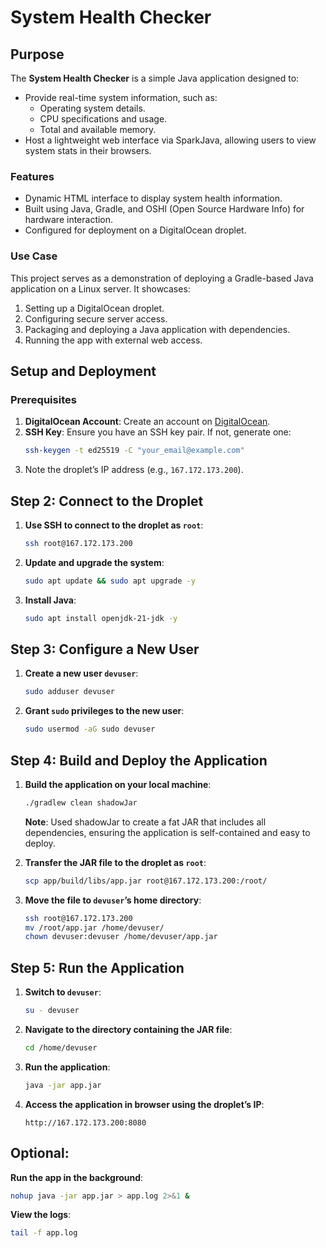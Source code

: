 # System Health Checker

## Purpose
The **System Health Checker** is a simple Java application designed to:
- Provide real-time system information, such as:
  - Operating system details.
  - CPU specifications and usage.
  - Total and available memory.
- Host a lightweight web interface via SparkJava, allowing users to view system stats in their browsers.

### Features
- Dynamic HTML interface to display system health information.
- Built using Java, Gradle, and OSHI (Open Source Hardware Info) for hardware interaction.
- Configured for deployment on a DigitalOcean droplet.

### Use Case
This project serves as a demonstration of deploying a Gradle-based Java application on a Linux server. It showcases:
1. Setting up a DigitalOcean droplet.
2. Configuring secure server access.
3. Packaging and deploying a Java application with dependencies.
4. Running the app with external web access.

## Setup and Deployment

### Prerequisites
1. **DigitalOcean Account**: Create an account on [DigitalOcean](https://www.digitalocean.com/).
2. **SSH Key**: Ensure you have an SSH key pair. If not, generate one:
   ```bash
   ssh-keygen -t ed25519 -C "your_email@example.com"
3. Note the droplet’s IP address (e.g., `167.172.173.200`).

## Step 2: Connect to the Droplet
1. **Use SSH to connect to the droplet as `root`**:
   ```bash
   ssh root@167.172.173.200
   ```

2. **Update and upgrade the system**:
   ```bash
   sudo apt update && sudo apt upgrade -y
   ```

3. **Install Java**:
   ```bash
   sudo apt install openjdk-21-jdk -y
   ```

## Step 3: Configure a New User
1. **Create a new user `devuser`**:
   ```bash
   sudo adduser devuser
   ```

2. **Grant `sudo` privileges to the new user**:
   ```bash
   sudo usermod -aG sudo devuser
   ```

## Step 4: Build and Deploy the Application
1. **Build the application on your local machine**:
   ```bash
   ./gradlew clean shadowJar
   ```
   **Note**: 
   Used shadowJar to create a fat JAR that includes all dependencies, ensuring the application is self-contained and easy to deploy.

2. **Transfer the JAR file to the droplet as `root`**:
   ```bash
   scp app/build/libs/app.jar root@167.172.173.200:/root/
   ```

3. **Move the file to `devuser`’s home directory**:
   ```bash
   ssh root@167.172.173.200
   mv /root/app.jar /home/devuser/
   chown devuser:devuser /home/devuser/app.jar
   ```

## Step 5: Run the Application
1. **Switch to `devuser`**:
   ```bash
   su - devuser
   ```

2. **Navigate to the directory containing the JAR file**:
   ```bash
   cd /home/devuser
   ```

3. **Run the application**:
   ```bash
   java -jar app.jar
   ```

4. **Access the application in browser using the droplet’s IP**:
   ```
   http://167.172.173.200:8080
   ```

## Optional:
**Run the app in the background**:
```bash
nohup java -jar app.jar > app.log 2>&1 &
```

**View the logs**:
```bash
tail -f app.log
```